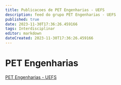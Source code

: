 ```yaml
---
title: Publicacoes de PET Engenharias - UEFS
description: feed do grupo PET Engenharias - UEFS
published: true
date: 2023-11-30T17:36:26.459166
tags: Interdisciplinar
editor: markdown
dateCreated: 2023-11-30T17:36:26.459166
---
```


# PET Engenharias
[PET Engenharias - UEFS](/grupo/36PETEngenhariasUEFS.md)